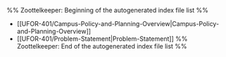 %% Zoottelkeeper: Beginning of the autogenerated index file list  %%
-  [[UFOR-401/Campus-Policy-and-Planning-Overview|Campus-Policy-and-Planning-Overview]]
-  [[UFOR-401/Problem-Statement|Problem-Statement]]
%% Zoottelkeeper: End of the autogenerated index file list  %%
